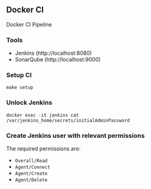 ## Docker CI

Docker CI Pipeline


### Tools

- Jenkins (http://localhost:8080)
- SonarQube (http://localhost:9000)

### Setup CI

```
make setup
```

### Unlock Jenkins

```
docker exec -it jenkins cat /var/jenkins_home/secrets/initialAdminPassword
```

### Create Jenkins user with relevant permissions

The required permissions are:

- `Overall/Read`
- `Agent/Connect`
- `Agent/Create`
- `Agent/Delete`
